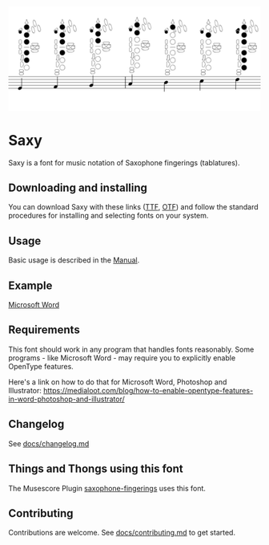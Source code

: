 ![Preview of Saxy](demo_Saxy.svg?raw=true)

# Saxy

Saxy is a font for music notation of Saxophone fingerings (tablatures).

## Downloading and installing

You can download Saxy with these links ([TTF](redist/Saxy.ttf?raw=true), [OTF](redist/Saxy.otf?raw=true)) and follow the standard procedures for installing and selecting fonts on your system.

## Usage

Basic usage is described in the [Manual](docs/manual.md).

## Example

[Microsoft Word](https://github.com/Marr11317/Saxy/raw/master/docs/MsWord.docx)

## Requirements

This font should work in any program that handles fonts reasonably.
Some programs - like Microsoft Word - may require you to explicitly enable OpenType features.

Here's a link on how to do that for Microsoft Word, Photoshop and Illustrator:  https://medialoot.com/blog/how-to-enable-opentype-features-in-word-photoshop-and-illustrator/

## Changelog

See [docs/changelog.md](docs/changelog.md)

## Things and Thongs using this font

The Musescore Plugin [saxophone-fingerings](https://github.com/Marr11317/saxophone-fingerings) uses this font.

## Contributing

Contributions are welcome. See [docs/contributing.md](docs/contributing.md) to get started.
